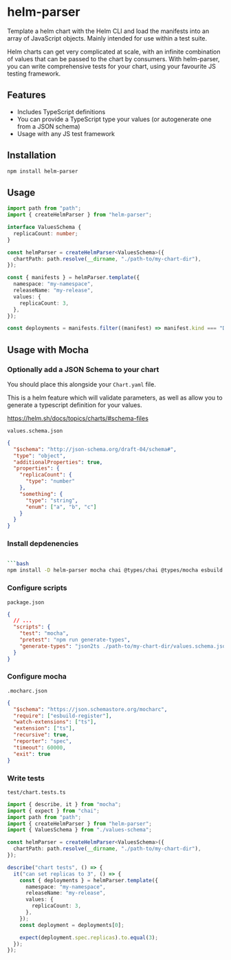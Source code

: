 # helm-parser

Template a helm chart with the Helm CLI and load the manifests into an array of JavaScript objects. Mainly intended for use within a test suite.

Helm charts can get very complicated at scale, with an infinite combination of values that can be passed to the chart by consumers. With helm-parser, you can write comprehensive tests for your chart, using your favourite JS testing framework.

## Features

- Includes TypeScript definitions
- You can provide a TypeScript type your values (or autogenerate one from a JSON schema)
- Usage with any JS test framework

## Installation

```bash
npm install helm-parser
```

## Usage

```ts
import path from "path";
import { createHelmParser } from "helm-parser";

interface ValuesSchema {
  replicaCount: number;
}

const helmParser = createHelmParser<ValuesSchema>({
  chartPath: path.resolve(__dirname, "./path-to/my-chart-dir"),
});

const { manifests } = helmParser.template({
  namespace: "my-namespace",
  releaseName: "my-release",
  values: {
    replicaCount: 3,
  },
});

const deployments = manifests.filter((manifest) => manifest.kind === "Deployment");
```

## Usage with Mocha

### Optionally add a JSON Schema to your chart

You should place this alongside your `Chart.yaml` file.

This is a helm feature which will validate parameters, as well as allow you to generate a typescript definition for your values.

<https://helm.sh/docs/topics/charts/#schema-files>

`values.schema.json`

```json
{
  "$schema": "http://json-schema.org/draft-04/schema#",
  "type": "object",
  "additionalProperties": true,
  "properties": {
    "replicaCount": {
      "type": "number"
    },
    "something": {
      "type": "string",
      "enum": ["a", "b", "c"]
    }
  }
}
```

### Install depdenencies

````bash

```bash
npm install -D helm-parser mocha chai @types/chai @types/mocha esbuild esbuild-register json-schema-to-typescript typescript
````

### Configure scripts

`package.json`

```json
{
  // ...
  "scripts": {
    "test": "mocha",
    "pretest": "npm run generate-types",
    "generate-types": "json2ts ./path-to/my-chart-dir/values.schema.json > ./test/values-schema.d.ts"
  }
}
```

### Configure mocha

`.mocharc.json`

```json
{
  "$schema": "https://json.schemastore.org/mocharc",
  "require": ["esbuild-register"],
  "watch-extensions": ["ts"],
  "extension": ["ts"],
  "recursive": true,
  "reporter": "spec",
  "timeout": 60000,
  "exit": true
}
```

### Write tests

`test/chart.tests.ts`

```ts
import { describe, it } from "mocha";
import { expect } from "chai";
import path from "path";
import { createHelmParser } from "helm-parser";
import { ValuesSchema } from "./values-schema";

const helmParser = createHelmParser<ValuesSchema>({
  chartPath: path.resolve(__dirname, "./path-to/my-chart-dir"),
});

describe("chart tests", () => {
  it("can set replicas to 3", () => {
    const { deployments } = helmParser.template({
      namespace: "my-namespace",
      releaseName: "my-release",
      values: {
        replicaCount: 3,
      },
    });
    const deployment = deployments[0];

    expect(deployment.spec.replicas).to.equal(3);
  });
});
```
